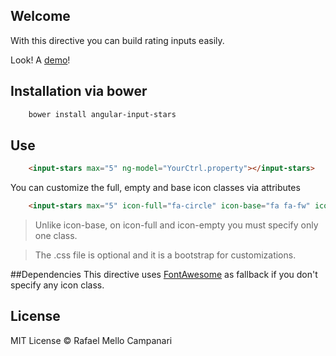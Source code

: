 ## Welcome

With this directive you can build rating inputs easily. 

Look!  A [demo](http://lab.rafamello.com/angular-input-stars)!

## Installation via bower

```bash
	bower install angular-input-stars
```

## Use

```html
	<input-stars max="5" ng-model="YourCtrl.property"></input-stars>
```

You can customize the full, empty and base icon classes via attributes
```html
	<input-stars max="5" icon-full="fa-circle" icon-base="fa fa-fw" icon-empty="fa-circle-o" ng-model="YourCtrl.property"></input-stars>
```
> Unlike icon-base, on icon-full and icon-empty you must specify only one class.

> The .css file is optional and it is a bootstrap for customizations.

##Dependencies
This directive uses [FontAwesome](http://fortawesome.github.io/Font-Awesome/) as fallback if you don't specify any icon class.

## License

MIT License © Rafael Mello Campanari
